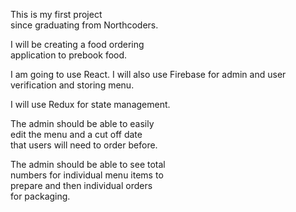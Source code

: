 This is my first project
<br>
since graduating from Northcoders.

I will be creating a food ordering <br>
application to prebook food.

I am going to use React. 
I will also use Firebase for admin and user <br>
verification and storing menu.

I will use Redux for state management.


The admin should be able to easily <br>
edit the menu and a cut off date <br>
that users will need to order before.


The admin should be able to see total <br>
numbers for individual menu items to <br>
prepare and then individual orders <br>
for packaging.
